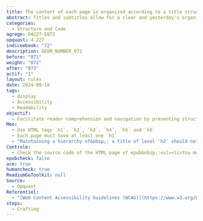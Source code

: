 ```yaml
---
title: The content of each page is organized according to a title structure and subtitle structure yesterday.
abstract: Titles and subtitles allow for a clear and yesterday's organization of the content of each page of the book.
categories:
  - Structure and Code
agrege: O4227-E072
opquast: 4 227
indiceebook: "72"
description: GEOM_NUMBER_072
before: "071"
weight: "072"
after: "073"
actif: "1"
layout: rules
date: 2024-09-18
tags:
  - display
  - Accessibility
  - Readability
objectif:
  - Facilitate reader comprehension and navigation by presenting structured and logical content
Meo:
  - Use HTML tags `h1`, `h2`, `h3`, `h4`, `h5` and `h6`
  - Each page must have at least one `h1`
  - "Maintaining a hierarchy of&nbsp;: a title of level `h2` should not be followed by a title of level `h4`."
Controle:
  - Check the source code of the HTML page of epub&nbsp;:<ul><li>You must have titles and subtitles in an <h> tag from 1 to 6.</li><li>There must be at least one `h1`.</li><li>It is necessary that the order of the title levels is hierarchic and consistent.</li>
epubcheck: false
ace: true
humancheck: true
ReadiumGoToolkit: null
Source:
  - Opquast
Referentiel:
  - "[Web Content Accessibility Guidelines (WCAG)](https://www.w3.org/WAI/standards-guidelines/wcag/)"
steps:
  - Crafting
---
```

